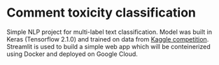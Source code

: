 # Comment toxicity classification

Simple NLP project for multi-label text classification. 
Model was built in Keras (Tensorflow 2.1.0) and trained on data from [Kaggle competition](https://www.kaggle.com/c/jigsaw-toxic-comment-classification-challenge). Streamlit is used to build a simple web app which will be conteinerized using Docker and deployed on Google Cloud.
